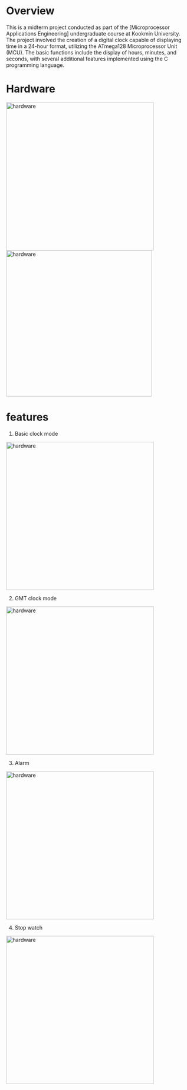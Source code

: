 # Overview
This is a midterm project conducted as part of the [Microprocessor Applications Engineering] undergraduate course at Kookmin University.\
The project involved the creation of a digital clock capable of displaying time in a 24-hour format, utilizing the ATmega128 Microprocessor Unit (MCU). The basic functions include the display of hours, minutes, and seconds, with several additional features implemented using the C programming language. 

# Hardware
<img src="https://github.com/user-attachments/assets/32f45be1-6466-4e40-8693-d64d4c9f588f" alt="hardware" width="400"/>
<img src="https://github.com/user-attachments/assets/c0632031-16da-4de9-888e-484f4839bb52" alt="hardware" width="395"/>

# features
1. Basic clock mode
<img src="https://github.com/user-attachments/assets/98be3487-7b98-4bf4-a67e-2dc05ba9ae4f" alt="hardware" width="400"/>

2. GMT clock mode
<img src="https://github.com/user-attachments/assets/98be3487-7b98-4bf4-a67e-2dc05ba9ae4f" alt="hardware" width="400"/>

3. Alarm
<img src="https://github.com/user-attachments/assets/9be5fd8d-4180-412b-8e04-ca48895eab13" alt="hardware" width="400"/>

4. Stop watch
<img src="https://github.com/user-attachments/assets/a1408ea7-0bdf-4c70-86f7-5047f0fe0dd1" alt="hardware" width="400"/>
